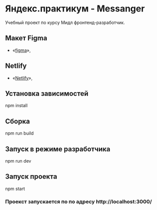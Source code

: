 # Яндекс.практикум - Messanger

Учебный проект по курсу Мидл фронтенд-разработчик.

## Макет Figma

- «[figma](https://www.figma.com/file/OAg5xIVYFPeQWpFLiCgpMi/Messenger?node-id=0%3A1&t=Tp4LRFZvgijWi26m-0)»,

## Netlify

- «[Netlify](https://yandex-messenger.netlify.app/)»,

## Установка зависимостей

npm install

## Сборка

npm run build

## Запуск в режиме разработчика

npm run dev

## Запуск проекта

npm start

### Проекст запускается по по адресу http://localhost:3000/
